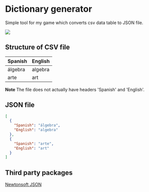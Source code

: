 # Dictionary generator
Simple tool for my game which converts csv data table to JSON file.

![](https://user-images.githubusercontent.com/42281413/99908818-12d4c900-2ce5-11eb-9bb7-1fdb81f9b73b.png)

## Structure of CSV file
| Spanish| English |
|--|--|
| álgebra | algebra |
| arte| art|

**Note**
The file does not actually have headers 'Spanish' and 'English'.

## JSON file
```json
[
  {
    "Spanish": "álgebra",
    "English": "algebra"
  },
  {
    "Spanish": "arte",
    "English": "art"
  }
]
``` 

## Third party packages
[Newtonsoft JSON](https://www.newtonsoft.com/json)
